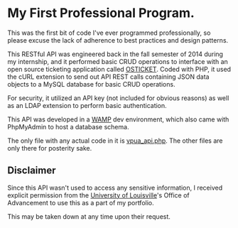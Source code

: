 # My First Professional Program.

This was the first bit of code I've ever programmed professionally, so please excuse the lack of adherence to best practices and design patterns.

This RESTful API was engineered back in the fall semester of 2014 during my internship, and it performed basic CRUD operations to interface with an open source ticketing application called [OSTICKET](https://osticket.com/). Coded with PHP, it used the cURL extension to send out API REST calls containing JSON data objects to a MySQL database for basic CRUD operations.

For security, it utilized an API key (not included for obvious reasons) as well as an LDAP extension to perform basic authentication.

This API was developed in a [WAMP](https://www.wampserver.com/en/) dev environment, which also came with PhpMyAdmin to host a database schema.

The only file with any actual code in it is [vpua_api.php](https://github.com/KerickHowlett/my-first-professional-program/blob/master/vpua_api.php). The other files are only there for posterity sake.

## Disclaimer
Since this API wasn't used to access any sensitive information, I received explicit permission from the [University of Louisville](https://louisville.edu/)'s Office of Advancement to use this as a part of my portfolio.

This may be taken down at any time upon their request.
